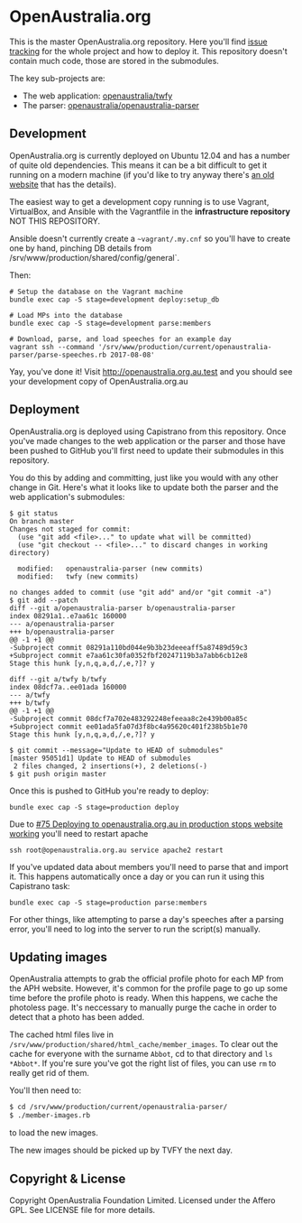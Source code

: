 # OpenAustralia.org

This is the master OpenAustralia.org repository. Here you'll find [issue tracking](https://github.com/openaustralia/openaustralia/issues) for the whole project and how to deploy it. This repository doesn't contain much code, those are stored in the submodules.

The key sub-projects are:

* The web application: [openaustralia/twfy](https://github.com/openaustralia/twfy)
* The parser: [openaustralia/openaustralia-parser](https://github.com/openaustralia/openaustralia-parser)

## Development

OpenAustralia.org is currently deployed on Ubuntu 12.04 and has a number of quite old dependencies. This means it can be a bit difficult to get it running on a modern machine (if you'd like to try anyway there's [an old website](https://openaustralia.github.io/openaustralia/) that has the details).

The easiest way to get a development copy running is to use Vagrant, VirtualBox, and Ansible with the Vagrantfile in the **infrastructure repository** NOT THIS REPOSITORY.

Ansible doesn't currently create a `~vagrant/.my.cnf` so you'll have
to create one by hand, pinching DB details from
/srv/www/production/shared/config/general`.

Then:

```
# Setup the database on the Vagrant machine
bundle exec cap -S stage=development deploy:setup_db

# Load MPs into the database
bundle exec cap -S stage=development parse:members

# Download, parse, and load speeches for an example day
vagrant ssh --command '/srv/www/production/current/openaustralia-parser/parse-speeches.rb 2017-08-08'
```

Yay, you've done it! Visit http://openaustralia.org.au.test and you should see your development copy of OpenAustralia.org.au

## Deployment

OpenAustralia.org is deployed using Capistrano from this repository. Once you've made changes to the web application or the parser and those have been pushed to GitHub you'll first need to update their submodules in this repository.

You do this by adding and committing, just like you would with any other change in Git. Here's what it looks like to update both the parser and the web application's submodules:

```
$ git status
On branch master
Changes not staged for commit:
  (use "git add <file>..." to update what will be committed)
  (use "git checkout -- <file>..." to discard changes in working directory)

  modified:   openaustralia-parser (new commits)
  modified:   twfy (new commits)

no changes added to commit (use "git add" and/or "git commit -a")
$ git add --patch
diff --git a/openaustralia-parser b/openaustralia-parser
index 08291a1..e7aa61c 160000
--- a/openaustralia-parser
+++ b/openaustralia-parser
@@ -1 +1 @@
-Subproject commit 08291a110bd044e9b3b23deeeaff5a87489d59c3
+Subproject commit e7aa61c30fa0352fbf20247119b3a7abb6cb12e8
Stage this hunk [y,n,q,a,d,/,e,?]? y

diff --git a/twfy b/twfy
index 08dcf7a..ee01ada 160000
--- a/twfy
+++ b/twfy
@@ -1 +1 @@
-Subproject commit 08dcf7a702e483292248efeeaa8c2e439b00a85c
+Subproject commit ee01ada5fa07d3f8bc4a95620c401f238b5b1e70
Stage this hunk [y,n,q,a,d,/,e,?]? y

$ git commit --message="Update to HEAD of submodules"
[master 95051d1] Update to HEAD of submodules
 2 files changed, 2 insertions(+), 2 deletions(-)
$ git push origin master
```

Once this is pushed to GitHub you're ready to deploy:

`bundle exec cap -S stage=production deploy`

Due to [#75 Deploying to openaustralia.org.au in production stops website working](https://github.com/openaustralia/infrastructure/issues/75) you'll need to restart apache

`ssh root@openaustralia.org.au service apache2 restart`

If you've updated data about members you'll need to parse that and import it. This happens automatically once a day or you can run it using this Capistrano task:

`bundle exec cap -S stage=production parse:members`

For other things, like attempting to parse a day's speeches after a parsing error, you'll need to log into the server to run the script(s) manually.

## Updating images

OpenAustralia attempts to grab the official profile photo for each MP
from the APH website. However, it's common for the profile page to go
up some time before the profile photo is ready. When this happens, we
cache the photoless page. It's neccessary to manually purge the cache
in order to detect that a photo has been added.

The cached html files live in
`/srv/www/production/shared/html_cache/member_images`. To clear out
the cache for everyone with the surname `Abbot`, cd to that directory
and `ls *Abbot*`. If you're sure you've got the right list of files,
you can use `rm` to really get rid of them.

You'll then need to:
```bash
$ cd /srv/www/production/current/openaustralia-parser/
$ ./member-images.rb
```

to load the new images.

The new images should be picked up by TVFY the next day.

## Copyright & License

Copyright OpenAustralia Foundation Limited. Licensed under the Affero GPL. See LICENSE file for more details.
